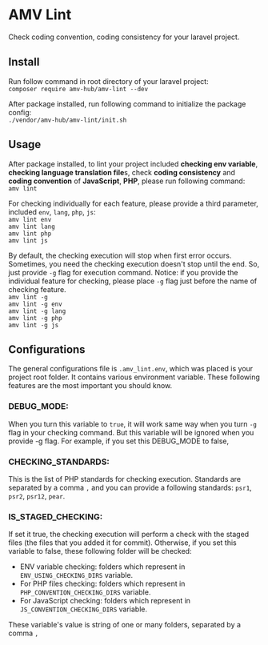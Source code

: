 # AMV Lint
Check coding convention, coding consistency for your laravel project.

## **Install**

Run follow command in root directory of your laravel project:  
``composer require amv-hub/amv-lint --dev``
  

After package installed, run following command to initialize the package config:  
``./vendor/amv-hub/amv-lint/init.sh``


## **Usage**
After package installed, to lint your project included **checking env variable**, **checking language translation file**s, 
check **coding consistency** and **coding convention** of **JavaScript**, **PHP**, please run following command:  
``amv lint``
  

For checking individually for each feature, please provide a third parameter, included `env`, `lang`, `php`, `js`:  
``amv lint env``  
``amv lint lang``  
``amv lint php``  
``amv lint js``  
  
  
By default, the checking execution will stop when first error occurs. Sometimes, you need the checking execution doesn't
stop until the end. So, just provide `-g` flag for execution command. Notice: if you provide the individual feature for checking, 
please place `-g` flag just before the name of checking feature.  
``amv lint -g``  
``amv lint -g env``  
``amv lint -g lang``  
``amv lint -g php``  
``amv lint -g js``  

## **Configurations**
The general configurations file is `.amv_lint.env`, which was placed is your project root folder. It contains 
various environment variable. These following features are the most important you should know.

### DEBUG_MODE:
When you turn this variable to `true`, it will work same way when you turn `-g` flag in your checking command.
But this variable will be ignored when you provide -g flag. For example, if you set this DEBUG_MODE to false, 

### CHECKING_STANDARDS:
This is the list of PHP standards for checking execution. Standards are separated by a comma `,` and you can provide a following standards:
`psr1`, `psr2`, `psr12`, `pear`.

### IS_STAGED_CHECKING:
If set it true, the checking execution will perform a check with the staged files (the files that you added it for commit). 
Otherwise, if you set this variable to false, these following folder will be checked:
- ENV variable checking: folders which represent in `ENV_USING_CHECKING_DIRS` variable.
- For PHP files checking: folders which represent in `PHP_CONVENTION_CHECKING_DIRS` variable.
- For JavaScript checking: folders which represent in `JS_CONVENTION_CHECKING_DIRS` variable.

These variable's value is string of one or many folders, separated by a comma `,`
